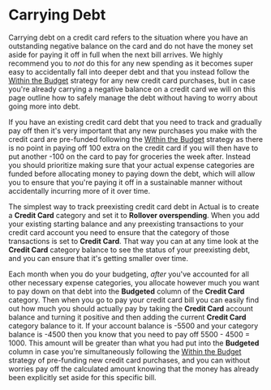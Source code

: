# Carrying Debt

Carrying debt on a credit card refers to the situation where you have an outstanding negative balance on the card and do not have the money set aside for paying it off in full when the next bill arrives.  We highly recommend you to _not_ do this for any new spending as it becomes super easy to accidentally fall into deeper debt and that you instead follow the [Within the Budget](./index.md) strategy for any new credit card purchases, but in case you're already carrying a negative balance on a credit card we will on this page outline how to safely manage the debt without having to worry about going more into debt.

If you have an existing credit card debt that you need to track and gradually pay off then it's very important that any new purchases you make with the credit card are pre-funded following the [Within the Budget](./index.md) strategy as there is no point in paying off 100 extra on the credit card if you will then have to put another -100 on the card to pay for groceries the week after.  Instead you should prioritize making sure that your actual expense categories are funded before allocating money to paying down the debt, which will allow you to ensure that you're paying it off in a sustainable manner without accidentally incurring more of it over time.

The simplest way to track preexisting credit card debt in Actual is to create a **Credit Card** category and set it to **Rollover overspending**.  When you add your existing starting balance and any preexisting transactions to your credit card account you need to ensure that the category of those transactions is set to **Credit Card**.  That way you can at any time look at the **Credit Card** category balance to see the status of your preexisting debt, and you can ensure that it's getting smaller over time.

Each month when you do your budgeting, _after_ you've accounted for all other necessary expense categories, you allocate however much you want to pay down on that debt into the **Budgeted** column of the **Credit Card** category.  Then when you go to pay your credit card bill you can easily find out how much you should actually pay by taking the **Credit Card** account balance and turning it positive and then adding the current **Credit Card** category balance to it.  If your account balance is -5500 and your category balance is -4500 then you know that you need to pay off 5500 - 4500 = 1000.  This amount will be greater than what you had put into the **Budgeted** column in case you're simultaneously following the [Within the Budget](./index.md) strategy of pre-funding new credit card purchases, and you can without worries pay off the calculated amount knowing that the money has already been explicitly set aside for this specific bill.
